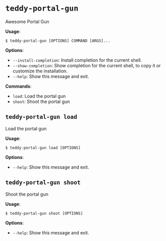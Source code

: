 # `teddy-portal-gun`

Awesome Portal Gun

**Usage**:

```console
$ teddy-portal-gun [OPTIONS] COMMAND [ARGS]...
```

**Options**:

* `--install-completion`: Install completion for the current shell.
* `--show-completion`: Show completion for the current shell, to copy it or customize the installation.
* `--help`: Show this message and exit.

**Commands**:

* `load`: Load the portal gun
* `shoot`: Shoot the portal gun

## `teddy-portal-gun load`

Load the portal gun

**Usage**:

```console
$ teddy-portal-gun load [OPTIONS]
```

**Options**:

* `--help`: Show this message and exit.

## `teddy-portal-gun shoot`

Shoot the portal gun

**Usage**:

```console
$ teddy-portal-gun shoot [OPTIONS]
```

**Options**:

* `--help`: Show this message and exit.
